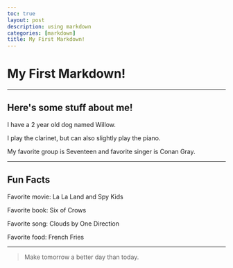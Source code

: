 ```yaml
---
toc: true
layout: post
description: using markdown
categories: [markdown]
title: My First Markdown!
---
```

# My First Markdown!

---
## Here's some stuff about me!

I have a 2 year old dog named Willow.

I play the clarinet, but can also slightly play the piano. 

My favorite group is Seventeen and favorite singer is Conan Gray. 

---
## Fun Facts

Favorite movie: La La Land and Spy Kids

Favorite book: Six of Crows

Favorite song: Clouds by One Direction

Favorite food: French Fries

---

> Make tomorrow a better day than today. 





[^1]: This is the footnote.

